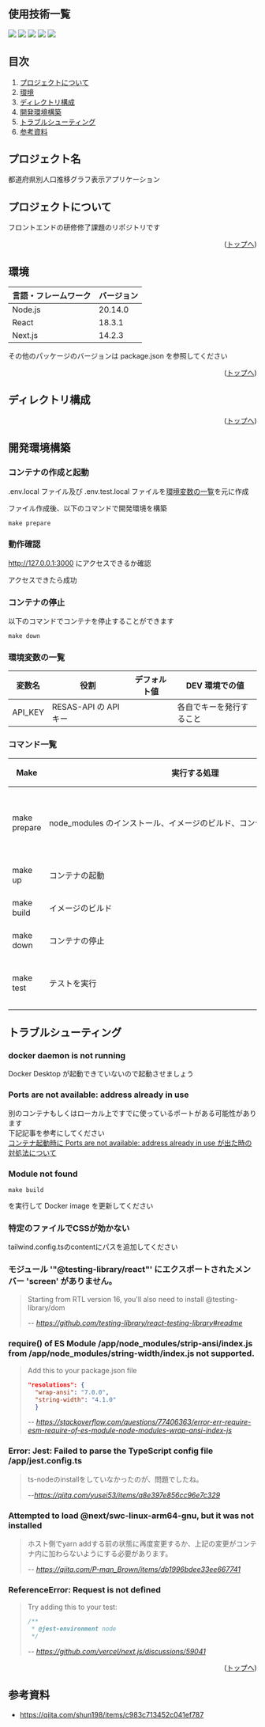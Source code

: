 <div id="top"></div>

## 使用技術一覧

<!-- シールド一覧 -->
<p style="display: inline">
  <!-- フロントエンドのフレームワーク一覧 -->
  <img src="https://img.shields.io/badge/-Node.js-000000.svg?logo=node.js&style=for-the-badge">
  <img src="https://img.shields.io/badge/-Next.js-000000.svg?logo=next.js&style=for-the-badge">
  <img src="https://img.shields.io/badge/-TailwindCSS-000000.svg?logo=tailwindcss&style=for-the-badge">
  <img src="https://img.shields.io/badge/-React-20232A?style=for-the-badge&logo=react&logoColor=61DAFB">
  <!-- バックエンドのフレームワーク一覧 -->
  <!-- バックエンドの言語一覧 -->
  <!-- ミドルウェア一覧 -->
  <!-- インフラ一覧 -->
  <img src="https://img.shields.io/badge/-Docker-1488C6.svg?logo=docker&style=for-the-badge">
</p>

## 目次

1. [プロジェクトについて](#プロジェクトについて)
2. [環境](#環境)
3. [ディレクトリ構成](#ディレクトリ構成)
4. [開発環境構築](#開発環境構築)
5. [トラブルシューティング](#トラブルシューティング)
6. [参考資料](#参考資料)

<!-- プロジェクト名を記載 -->

## プロジェクト名

都道府県別人口推移グラフ表示アプリケーション

<!-- プロジェクトについて -->

## プロジェクトについて

フロントエンドの研修修了課題のリポジトリです

<!-- プロジェクトの概要を記載 -->

<p align="right">(<a href="#top">トップへ</a>)</p>

## 環境

<!-- 言語、フレームワーク、ミドルウェア、インフラの一覧とバージョンを記載 -->

| 言語・フレームワーク | バージョン |
| -------------------- | ---------- |
| Node.js              | 20.14.0    |
| React                | 18.3.1     |
| Next.js              | 14.2.3     |

その他のパッケージのバージョンは package.json を参照してください

<p align="right">(<a href="#top">トップへ</a>)</p>

## ディレクトリ構成

<!-- Treeコマンドを使ってディレクトリ構成を記載 -->

<p align="right">(<a href="#top">トップへ</a>)</p>

## 開発環境構築

<!-- コンテナの作成方法、パッケージのインストール方法など、開発環境構築に必要な情報を記載 -->

### コンテナの作成と起動

.env.local ファイル及び .env.test.local ファイルを[環境変数の一覧](#環境変数の一覧)を元に作成

ファイル作成後、以下のコマンドで開発環境を構築

`make prepare`

### 動作確認

http://127.0.0.1:3000 にアクセスできるか確認

アクセスできたら成功

### コンテナの停止

以下のコマンドでコンテナを停止することができます

`make down`

### 環境変数の一覧

| 変数名  | 役割                  | デフォルト値 | DEV 環境での値           |
| ------- | --------------------- | ------------ | ------------------------ |
| API_KEY | RESAS-API の API キー |              | 各自でキーを発行すること |

### コマンド一覧

| Make         | 実行する処理                                                                         | 元のコマンド                                             |
| ------------ | ------------------------------------------------------------------------------------ | -------------------------------------------------------- |
| make prepare | node_modules のインストール、イメージのビルド、コンテナの起動を順に行う              | docker-compose run --rm app yarn<br>docker-compose up -d |
| make up      | コンテナの起動                                                                       | docker-compose up -d                                     |
| make build   | イメージのビルド                                                                     | docker-compose build                                     |
| make down    | コンテナの停止                                                                       | docker-compose down                                      |
| make test    | テストを実行　　　　　　　　　　　　　　　　　　　　　　　　　　　　　　　　　　　　 | docker-compose exec app yarn test:watch                  |

## トラブルシューティング

### docker daemon is not running

Docker Desktop が起動できていないので起動させましょう

### Ports are not available: address already in use

別のコンテナもしくはローカル上ですでに使っているポートがある可能性があります
<br>
下記記事を参考にしてください
<br>
[コンテナ起動時に Ports are not available: address already in use が出た時の対処法について](https://qiita.com/shun198/items/ab6eca4bbe4d065abb8f)

### Module not found

`make build`

を実行して Docker image を更新してください

### 特定のファイルでCSSが効かない

tailwind.config.tsのcontentにパスを追加してください

### モジュール '"@testing-library/react"' にエクスポートされたメンバー 'screen' がありません。

> Starting from RTL version 16, you'll also need to install @testing-library/dom
>
> -- <cite><https://github.com/testing-library/react-testing-library#readme></cite>

### require() of ES Module /app/node_modules/strip-ansi/index.js from /app/node_modules/string-width/index.js not supported.

> Add this to your package.json file
>
> ```json
> "resolutions": {
>   "wrap-ansi": "7.0.0",
>   "string-width": "4.1.0"
>   }
> ```
>
> -- <cite><https://stackoverflow.com/questions/77406363/error-err-require-esm-require-of-es-module-node-modules-wrap-ansi-index-js></cite>

### Error: Jest: Failed to parse the TypeScript config file /app/jest.config.ts

> ts-nodeのinstallをしていなかったのが、問題でしたね。
>
> --<cite><https://qiita.com/yusei53/items/a8e397e856cc96e7c329></cite>

### Attempted to load @next/swc-linux-arm64-gnu, but it was not installed

> ホスト側でyarn addする前の状態に再度変更するか、上記の変更がコンテナ内に加わらないようにする必要があります。
>
> -- <cite><https://qiita.com/P-man_Brown/items/db1996bdee33ee667741></cite>

### ReferenceError: Request is not defined

> Try adding this to your test:
>
> ```ts
> /**
>  * @jest-environment node
>  */
> ```
>
> -- <cite><https://github.com/vercel/next.js/discussions/59041></cite>

<p align="right">(<a href="#top">トップへ</a>)</p>

## 参考資料

- <https://qiita.com/shun198/items/c983c713452c041ef787>
